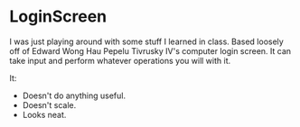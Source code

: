 # LoginScreen
I was just playing around with some stuff I learned in class.
Based loosely off of Edward Wong Hau Pepelu Tivrusky IV's computer login screen.
It can take input and perform whatever operations you will with it.

It:
  * Doesn't do anything useful.
  * Doesn't scale.
  * Looks neat.
